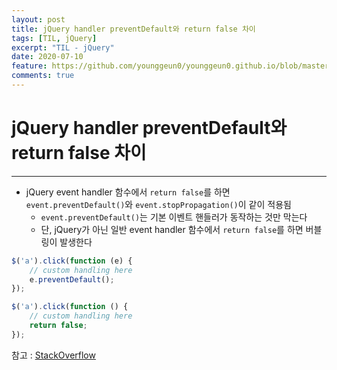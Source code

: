 ```yaml
---
layout: post
title: jQuery handler preventDefault와 return false 차이
tags: [TIL, jQuery]
excerpt: "TIL - jQuery"
date: 2020-07-10
feature: https://github.com/younggeun0/younggeun0.github.io/blob/master/_posts/img/til/til.png?raw=true
comments: true
---
```

 
# jQuery handler preventDefault와 return false 차이

---

* jQuery event handler 함수에서 `return false`를 하면 `event.preventDefault()`와 `event.stopPropagation()`이 같이 적용됨
  * `event.preventDefault()`는 기본 이벤트 핸들러가 동작하는 것만 막는다
  * 단, jQuery가 아닌 일반 event handler 함수에서 `return false`를 하면 버블링이 발생한다

```javascript
$('a').click(function (e) {
    // custom handling here
    e.preventDefault();
});

$('a').click(function () {
    // custom handling here
    return false;
});
```

참고 : [StackOverflow](https://stackoverflow.com/questions/1357118/event-preventdefault-vs-return-false)


